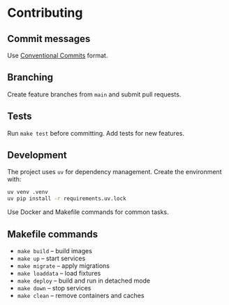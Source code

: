 # Contributing

## Commit messages
Use [Conventional Commits](https://www.conventionalcommits.org/) format.

## Branching
Create feature branches from `main` and submit pull requests.

## Tests
Run `make test` before committing. Add tests for new features.

## Development
The project uses `uv` for dependency management. Create the environment with:

```bash
uv venv .venv
uv pip install -r requirements.uv.lock
```

Use Docker and Makefile commands for common tasks.

## Makefile commands
- `make build` – build images
- `make up` – start services
- `make migrate` – apply migrations
- `make loaddata` – load fixtures
- `make deploy` – build and run in detached mode
- `make down` – stop services
- `make clean` – remove containers and caches
